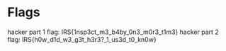 # Flags

hacker part 1 flag: IRS{1nsp3ct_m3_b4by_0n3_m0r3_t1m3}
hacker part 2 flag: IRS{h0w_d1d_w3_g3t_h3r3?_1_us3d_t0_kn0w}